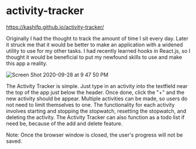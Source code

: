 # activity-tracker

https://kashifp.github.io/activity-tracker/

Originally I had the thought to track the amount of time I sit every day. Later it struck me that it would be better to make an application with a widened
utility to use for my other tasks. I had recently learned hooks in React.js, so I thought it would be beneficial to put my newfound skills to use and make
this app a reality. 

![Screen Shot 2020-09-28 at 9 47 50 PM](https://user-images.githubusercontent.com/56524239/95283432-ce22ca80-0829-11eb-9499-bc5ae62ce3fc.png)

The Activity Tracker is simple. Just type in an activity into the textfield near the top of the app just below the header. Once done, click the "+" and
the new activity should be appear. Multiple activities can be made, so users do not need to limit themselves to one. The functionality for each activity
involves starting and stopping the stopwatch, resetting the stopwatch, and deleting the activity. The Activity Tracker can also function as a todo list if
need be, because of the add and delete feature. 

Note: Once the browser window is closed, the user's progress will not be saved. 
